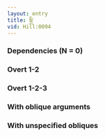```yaml
---
layout: entry
title: སྐྲི་
vid: Hill:0094
---
```

### Dependencies (N = 0)


### Overt 1-2


### Overt 1-2-3


### With oblique arguments


### With unspecified obliques
